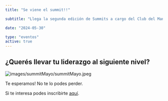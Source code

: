 ```yaml
---
title: "Se viene el summit!!"

subtitle: "Llega la segunda edición de Summits a cargo del Club del Manager. Escribir algo más acaaaaa y algo más."

date: "2024-05-30"

type: "eventos"
active: true
---
```


## ¿Querés llevar tu liderazgo al siguiente nivel?

![images/summitMayo/summitMayo.jpeg](/images/summitMayo/summitMayo.jpg "Summit")

Te esperamos! No te lo podes perder.

Si te interesa podes inscribirte [aquí](https://www.elfirmamento.com.ar/).
